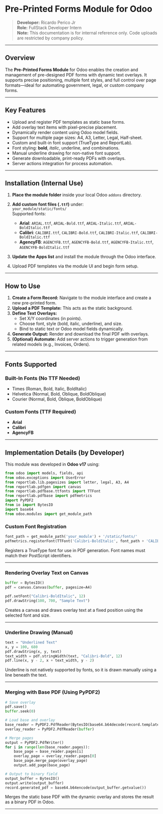 # Pre-Printed Forms Module for Odoo

> **Developer:** Ricardo Perico Jr  
> **Role:** FullStack Developer Intern  
> **Note:** This documentation is for internal reference only. Code uploads are restricted by company policy.

---

## Overview

The **Pre-Printed Forms Module** for Odoo enables the creation and management of pre-designed PDF forms with dynamic text overlays. It supports precise positioning, multiple font styles, and full control over page formats—ideal for automating government, legal, or custom company forms.

---

## Key Features

-  Upload and register PDF templates as static base forms.  
-  Add overlay text items with pixel-precise placement.  
-  Dynamically render content using Odoo model fields.  
-  Support for multiple page sizes: A4, A3, Letter, Legal, Half-sheet.  
-  Custom and built-in font support (TrueType and ReportLab).  
-  Font styling: **bold**, *italic*, underline, and combinations.  
-  Manual underline drawing for non-native font support.  
-  Generate downloadable, print-ready PDFs with overlays.  
-  Server actions integration for process automation.  

---

## Installation (Internal Use)

1. **Place the module folder** inside your local Odoo `addons` directory.  
2. **Add custom font files (`.ttf`)** under:  
   `your_module/static/fonts/`  
   Supported fonts:
   - **Arial**: `ARIAL.ttf`, `ARIAL-Bold.ttf`, `ARIAL-Italic.ttf`, `ARIAL-BoldItalic.ttf`
   - **Calibri**: `CALIBRI.ttf`, `CALIBRI-Bold.ttf`, `CALIBRI-Italic.ttf`, `CALIBRI-BoldItalic.ttf`
   - **AgencyFB**: `AGENCYFB.ttf`, `AGENCYFB-Bold.ttf`, `AGENCYFB-Italic.ttf`, `AGENCYFB-BoldItalic.ttf`

3. **Update the Apps list** and install the module through the Odoo interface.  
4. Upload PDF templates via the module UI and begin form setup.  

---

## How to Use

1. **Create a Form Record:** Navigate to the module interface and create a new pre-printed form.  
2. **Upload a PDF Template:** This acts as the static background.  
3. **Define Text Overlays:**
   - Set X/Y coordinates (in points).
   - Choose font, style (bold, italic, underline), and size.
   - Bind to static text or Odoo model fields dynamically.
4. **Generate Output:** Render and download the final PDF with overlays.  
5. **(Optional) Automate:** Add server actions to trigger generation from related models (e.g., Invoices, Orders).

---

## Fonts Supported

### Built-In Fonts (No TTF Needed)

- Times (Roman, Bold, Italic, BoldItalic)  
- Helvetica (Normal, Bold, Oblique, BoldOblique)  
- Courier (Normal, Bold, Oblique, BoldOblique)  

### Custom Fonts (TTF Required)

- **Arial**  
- **Calibri**  
- **AgencyFB**

---

## Implementation Details (by Developer)

This module was developed in **Odoo v17** using:

```python
from odoo import models, fields, api
from odoo.exceptions import UserError
from reportlab.lib.pagesizes import letter, legal, A3, A4
from reportlab.pdfgen import canvas
from reportlab.pdfbase.ttfonts import TTFont
from reportlab.pdfbase import pdfmetrics
import PyPDF2
from io import BytesIO
import base64
from odoo.modules import get_module_path
```

### Custom Font Registration

```python
font_path = get_module_path('your_module') + '/static/fonts/'
pdfmetrics.registerFont(TTFont('Calibri-BoldItalic', font_path + 'CALIBRI-BoldItalic.ttf'))
```

Registers a TrueType font for use in PDF generation. Font names must match their PostScript identifiers.

---

### Rendering Overlay Text on Canvas

```python
buffer = BytesIO()
pdf = canvas.Canvas(buffer, pagesize=A4)

pdf.setFont("Calibri-BoldItalic", 12)
pdf.drawString(100, 700, "Sample Text")
```

Creates a canvas and draws overlay text at a fixed position using the selected font and size.

---

### Underline Drawing (Manual)

```python
text = "Underlined Text"
x, y = 100, 680
pdf.drawString(x, y, text)
text_width = pdf.stringWidth(text, "Calibri-Bold", 12)
pdf.line(x, y - 2, x + text_width, y - 2)
```

Underline is not natively supported by fonts, so it is drawn manually using a line beneath the text.

---

### Merging with Base PDF (Using PyPDF2)

```python
# Save overlay
pdf.save()
buffer.seek(0)

# Load base and overlay
base_reader = PyPDF2.PdfReader(BytesIO(base64.b64decode(record.template_pdf)))
overlay_reader = PyPDF2.PdfReader(buffer)

# Merge pages
output = PyPDF2.PdfWriter()
for i in range(len(base_reader.pages)):
    base_page = base_reader.pages[i]
    overlay_page = overlay_reader.pages[0]
    base_page.merge_page(overlay_page)
    output.add_page(base_page)

# Output to binary field
output_buffer = BytesIO()
output.write(output_buffer)
record.generated_pdf = base64.b64encode(output_buffer.getvalue())
```

Merges the static base PDF with the dynamic overlay and stores the result as a binary PDF in Odoo.

---
